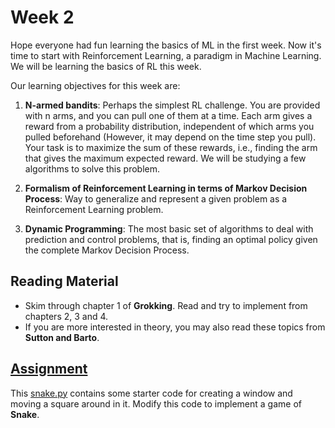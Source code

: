 # Week 2

Hope everyone had fun learning the basics of ML in the first week.
Now it's time to start with Reinforcement Learning, a paradigm in Machine Learning.
We will be learning the basics of RL this week.

Our learning objectives for this week are:

1. **N-armed bandits**:
   Perhaps the simplest RL challenge.
   You are provided with n arms, and you can pull one of them at a time.
   Each arm gives a reward from a probability distribution, independent of which arms you pulled beforehand
   (However, it may depend on the time step you pull).
   Your task is to maximize the sum of these rewards, i.e., finding the arm that gives the maximum expected reward.
   We will be studying a few algorithms to solve this problem.

2. **Formalism of Reinforcement Learning in terms of Markov Decision Process**:
   Way to generalize and represent a given problem as a Reinforcement Learning problem.

3. **Dynamic Programming**:
   The most basic set of algorithms to deal with prediction and control problems, that is, finding an optimal policy
   given the complete Markov Decision Process.


## Reading Material

- Skim through chapter 1 of **Grokking**. Read and try to implement from chapters 2, 3 and 4.
- If you are more interested in theory, you may also read these topics from **Sutton and Barto**.


## [Assignment](Assignment)

This [snake.py](Assignment/snake.py) contains some starter code for creating a window and moving a square around in it.
Modify this code to implement a game of **Snake**.